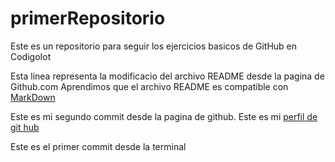 # primerRepositorio
Este es un repositorio para seguir los ejercicios basicos de GitHub en CodigoIot 

Esta linea representa la modificacio del archivo README desde la pagina de Github.com
Aprendimos que el archivo README es compatible con [MarkDown](https://stackedit.io/) 

Este es mi segundo commit desde la pagina de github. Este es mi [perfil de git hub](https://github.com/davidGalaviz)

Este es el primer commit desde la terminal
